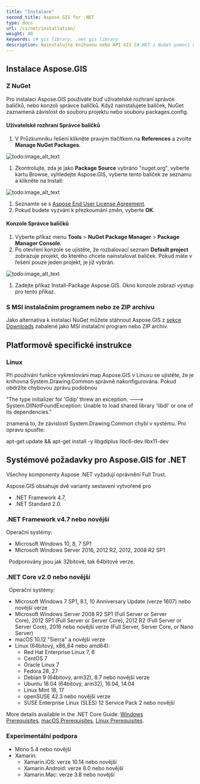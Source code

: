 ```yaml
---
title: "Instalace"
second_title: Aspose.GIS for .NET
type: docs
url: /cs/net/installation/
weight: 40
keywords: c# gis library, .net gis library
description: Nainstalujte knihovnu nebo API GIS C#.NET z NuGet pomocí uživatelského rozhraní správce balíčků nebo konzole, ze ZIP archivu. Může být také použita v .NET Core a OS Linux.
---
```


## **Instalace Aspose.GIS**
### **Z NuGet**
Pro instalaci Aspose.GIS používáte buď uživatelské rozhraní správce balíčků, nebo konzoli správce balíčků. Když nainstalujete balíček, NuGet zaznamená závislost do souboru projektu nebo souboru packages.config.
#### **Uživatelské rozhraní Správce balíčků**
1. V Průzkumníku řešení klikněte pravým tlačítkem na **References** a zvolte **Manage NuGet Packages**.

![todo:image_alt_text](installation_1.png)

1. Zkontrolujte, zda je jako **Package Source** vybráno "nuget.org", vyberte kartu Browse, vyhledejte Aspose.GIS, vyberte tento balíček ze seznamu a klikněte na Install:

![todo:image_alt_text](installation_2.png)

1. Seznamte se s [Aspose End User License Agreement](https://about.aspose.com/legal/eula).
1. Pokud budete vyzváni k přezkoumání změn, vyberte **OK**.
#### **Konzole Správce balíčků**
1. Vyberte příkaz menu **Tools** > **NuGet Package Manager** > **Package Manager Console**.
1. Po otevření konzole se ujistěte, že rozbalovací seznam **Default project** zobrazuje projekt, do kterého chcete nainstalovat balíček. Pokud máte v řešení pouze jeden projekt, je již vybrán.

![todo:image_alt_text](installation_3.png)

1. Zadejte příkaz Install-Package Aspose.GIS. Okno konzole zobrazí výstup pro tento příkaz.
### **S MSI instalačním programem nebo ze ZIP archivu**
Jako alternativa k instalaci NuGet můžete stáhnout Aspose.GIS z [sekce Downloads](https://downloads.aspose.com/gis/net) zabalené jako MSI instalační program nebo ZIP archiv.

## **Platformově specifické instrukce**
### **Linux**
Při používání funkce vykreslování map Aspose.GIS v Linuxu se ujistěte, že je knihovna System.Drawing.Common správně nakonfigurována. Pokud obdržíte chybovou zprávu podobnou

"The type initializer for 'Gdip' threw an exception. ---> System.DllNotFoundException: Unable to load shared library 'libdl' or one of its dependencies."

znamená to, že závislosti System.Drawing.Common chybí v systému. Pro opravu spusťte:

apt-get update && apt-get install -y libgdiplus libc6-dev libx11-dev

## **Systémové požadavky pro Aspose.GIS for .NET**
Všechny komponenty Aspose .NET vyžadují oprávnění Full Trust.

Aspose.GIS obsahuje dvě varianty sestavení vytvořené pro

- .NET Framework 4.7,
- .NET Standard 2.0.

### **.NET Framework v4.7 nebo novější**
Operační systémy: 

- Microsoft Windows 10, 8, 7 SP1
- Microsoft Windows Server 2016, 2012 R2, 2012, 2008 R2 SP1

` `Podporovány jsou jak 32bitové, tak 64bitové verze.
### **.NET Core v2.0 nebo novější**
` `Operační systémy:

- Microsoft Windows 7 SP1, 8.1, 10 Anniversary Update (verze 1607) nebo novější verze
- Microsoft Windows Server 2008 R2 SP1 (Full Server or Server Core), 2012 SP1 (Full Server or Server Core), 2012 R2 (Full Server or Server Core), 2016 nebo novější verze (Full Server, Server Core, or Nano Server)
- macOS 10.12 "Sierra" a novější verze
- Linux (64bitový, x86_64 nebo amd64):
  - Red Hat Enterprise Linux 7, 6
  - CentOS 7
  - Oracle Linux 7
  - Fedora 28, 27
  - Debian 9 (64bitový, arm32), 8.7 nebo novější verze
  - Ubuntu 18.04 (64bitový, arm32), 16.04, 14.04
  - Linux Mint 18, 17
  - openSUSE 42.3 nebo novější verze
  - SUSE Enterprise Linux (SLES) 12 Service Pack 2 nebo novější

More details available in the .NET Core Guide: [Windows Prerequisites](https://docs.microsoft.com/en-us/dotnet/core/install/windows?tabs=netcore21#dependencies), [macOS Prerequisites](https://docs.microsoft.com/en-us/dotnet/core/install/macos?tabs=netcore2x#dependencies), [Linux Prerequisites](https://docs.microsoft.com/en-us/dotnet/core/install/linux?tabs=netcore2x).
### **Experimentální podpora**
- Mono 5.4 nebo novější
- Xamarin:
  - Xamarin.iOS: verze 10.14 nebo novější
  - Xamarin.Android: verze 8.0 nebo novější
  - Xamarin.Mac: verze 3.8 nebo novější
